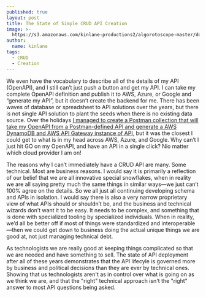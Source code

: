 ```yaml
---
published: true
layout: post
title: The State of Simple CRUD API Creation
image: >-
  https://s3.amazonaws.com/kinlane-productions2/algorotoscope-master/docks-docks-light-dali.jpg
author:
  name: kinlane
tags:
  - CRUD
  - Creation
---
```

We even have the vocabulary to describe all of the details of my API (OpenAPI), and I still can’t just push a button and get my API. I can take my complete OpenAPI definition and publish it to AWS, Azure, or Google and “generate my API”, but it doesn’t create the backend for me. There has been waves of database or spreadsheet to API solutions over the years, but there is not single API solution to plant the seeds when there is no existing data source. Over the holidays [I managed to create a Postman collection that will take my OpenAPI from a Postman-defined API and generate a AWS DynamoDB and AWS API Gateway instance of API](http://apievangelist.com/2020/01/02/deploying-my-postman-openapi-to-aws-api-gateway/), but it was the closest I could get to what is in my head across AWS, Azure, and Google. Why can’t I just hit GO on my OpenAPI, and have an API in a single click? Nio matter which cloud provider I am on!

The reasons why I can’t immediately have a CRUD API are many. Some technical. Most are business reasons. I would say it is primarily a reflection of our belief that we are all innovative special snowflakes, when in reality we are all saying pretty much the same things in similar ways—we just can’t 100% agree on the details. So we all just all continuing developing schema and APIs in isolation. I would say there is also a very narrow proprietary view of what APIs should or shouldn’t be, and the business and technical wizards don’t want it to be easy. It needs to be complex, and something that is done with specialized tooling by specialized individuals. When in reality, we’d all be better off if most of things were standardized and interoperable—then we could get down to business doing the actual unique things we are good at, not just managing technical debt.

As technologists we are really good at keeping things complicated so that we are needed and have something to sell. The state of API deployment after all of these years demonstrates that the API lifecyle is governed more by business and political decisions than they are ever by technical ones. Showing that us technologists aren't as in control over what is going on as we think we are, and that the "right" technical approach isn't the "right" answer to most API questions being asked.